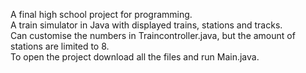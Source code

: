 A final high school project for programming.<br/>
A train simulator in Java with displayed trains, stations and tracks.<br/>
Can customise the numbers in Traincontroller.java, but the amount of stations are limited to 8.<br/>
To open the project download all the files and run Main.java.
